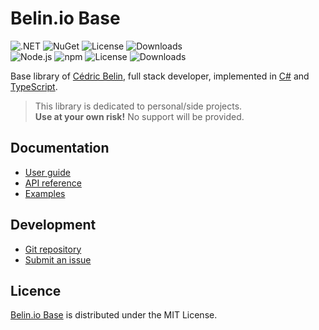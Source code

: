 # Belin.io Base
![.NET](https://badgen.net/badge/.net/%3E%3D8.0/green) ![NuGet](https://badgen.net/nuget/v/Belin.Base) ![License](https://badgen.net/badge/license/MIT/blue) ![Downloads](https://badgen.net/nuget/dt/Belin.Base)  
![Node.js](https://badgen.net/npm/node/@cedx/base) ![npm](https://badgen.net/npm/v/@cedx/base) ![License](https://badgen.net/npm/license/@cedx/base) ![Downloads](https://badgen.net/npm/dt/@cedx/base)

Base library of [Cédric Belin](https://belin.io), full stack developer,
implemented in [C#](https://learn.microsoft.com/en-us/dotnet/csharp) and [TypeScript](https://www.typescriptlang.org).

> This library is dedicated to personal/side projects.  
> **Use at your own risk!** No support will be provided.

## Documentation
- [User guide](https://github.com/cedx/base/wiki)
- [API reference](https://cedx.github.io/base)
- [Examples](https://github.com/cedx/base/tree/main/example)

## Development
- [Git repository](https://github.com/cedx/base)
- [Submit an issue](https://github.com/cedx/base/issues)

## Licence
[Belin.io Base](https://github.com/cedx/base) is distributed under the MIT License.
